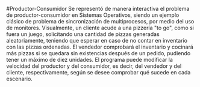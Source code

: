 #Productor-Consumidor
Se representó de manera interactiva el problema de productor-consumidor en Sistemas Operativos, siendo un ejemplo clásico de problema de sincronización de multiprocesos, por medio del uso de monitores.
Visualmente, un cliente acude a una pizzería "to go", como si fuera un juego, solicitando una cantidad de pizzas generadas aleatoriamente, teniendo que esperar en caso de no contar en inventario con las pizzas ordenadas. El vendedor comprobará el inventario y cocinará más pizzas si se quedara sin existencias después de un pedido, pudiendo tener un máximo de diez unidades.
El programa puede modificar la velocidad del productor y del consumidor, es decir, del vendedor y del cliente, respectivamente, según se desee comprobar qué sucede en cada escenario.
